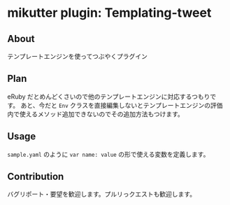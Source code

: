 # mikutter plugin: Templating-tweet

## About
テンプレートエンジンを使ってつぶやくプラグイン

## Plan
eRuby だとめんどくさいので他のテンプレートエンジンに対応するつもりです。
あと、今だと `Env` クラスを直接編集しないとテンプレートエンジンの評価内で使えるメソッド追加できないのでその追加方法もつけます。

## Usage
`sample.yaml` のように `var name: value` の形で使える変数を定義します。

## Contribution
バグリポート・要望を歓迎します。プルリっクエストも歓迎します。
